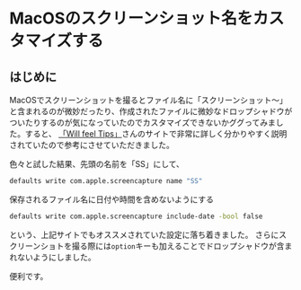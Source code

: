 # MacOSのスクリーンショット名をカスタマイズする
<!-- date:2017-10-15 09:00:00 -->

## はじめに
MacOSでスクリーンショットを撮るとファイル名に「スクリーンショット〜」と含まれるのが微妙だったり、作成されたファイルに微妙なドロップシャドウがついたりするのが気になっていたのでカスタマイズできないかググってみました。すると、
[「Will feel Tips」](http://ichitaso.com/mac/tips-for-os-x-screenshot/)さんのサイトで非常に詳しく分かりやすく説明されていたので参考にさせていただきました。

色々と試した結果、先頭の名前を「SS」にして、
```bash
defaults write com.apple.screencapture name "SS"
```

保存されるファイル名に日付や時間を含めないようにする
```bash
defaults write com.apple.screencapture include-date -bool false
```

という、上記サイトでもオススメされていた設定に落ち着きました。
さらにスクリーンショトを撮る際には`option`キーも加えることでドロップシャドウが含まれないようにしました。

便利です。
